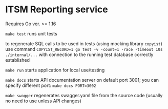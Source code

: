 # ITSM Reporting service

Requires Go ver. >= 1.16

`make test` runs unit tests

to regenerate SQL calls to be used in tests (using mocking library `copyist`) use command 
`COPYIST_RECORD=1 go test -v -count=1 -race -timeout 10s ./internal/...`
with connection to the running test database correctly established

`make run` starts application for local use/testing

`make docs` starts API documentation server on default port 3001;
you can specify different port: `make docs PORT=3002`

`make swagger` regenerates swagger.yaml file from the source code (usually no need to use unless API changes)
